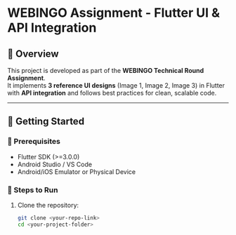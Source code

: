 # WEBINGO Assignment - Flutter UI & API Integration

## 📌 Overview
This project is developed as part of the **WEBINGO Technical Round Assignment**.  
It implements **3 reference UI designs** (Image 1, Image 2, Image 3) in Flutter with **API integration** and follows best practices for clean, scalable code.

---

## 🚀 Getting Started

### 🔹 Prerequisites
- Flutter SDK (>=3.0.0)
- Android Studio / VS Code
- Android/iOS Emulator or Physical Device

### 🔹 Steps to Run
1. Clone the repository:
   ```sh
   git clone <your-repo-link>
   cd <your-project-folder>

